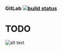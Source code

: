 ### GitLab [![build status](https://gitlab.com/bikas.katwal10/zookeeper-demo/badges/master/build.svg)](https://gitlab.com/bikas.katwal10/zookeeper-demo/pipelines)

# TODO
![alt text](https://github.com/bkatwal/zookeeper-demo/blob/master/ZookeeperDemo.png)
